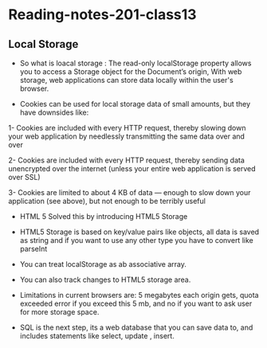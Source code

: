 # Reading-notes-201-class13
## Local Storage  
+ So what is loacal storage : The read-only localStorage property allows you to access a Storage object for the Document’s origin,
With web storage, web applications can store data locally within the user's browser.

+ Cookies can be used for local storage data of small amounts, but they have downsides like:

1- Cookies are included with every HTTP request, thereby slowing down your web application by needlessly transmitting the same data over and over

2- Cookies are included with every HTTP request, thereby sending data unencrypted over the internet (unless your entire web application is served over SSL)

3- Cookies are limited to about 4 KB of data — enough to slow down your application (see above), but not enough to be terribly useful

+ HTML 5 Solved this by introducing HTML5 Storage

+ HTML5 Storage is based on key/value pairs like objects, all data is saved as string and if you want to use any other type you have to convert like parseInt

+ You can treat localStorage as ab associative array.

+ You can also track changes to HTML5 storage area.

+ Limitations in current browsers are: 5 megabytes each origin gets, quota exceeded error if you exceed this 5 mb, and no if you want to ask user for more storage space.

+ SQL is the next step, its a web database that you can save data to, and includes statements like select, update , insert.


